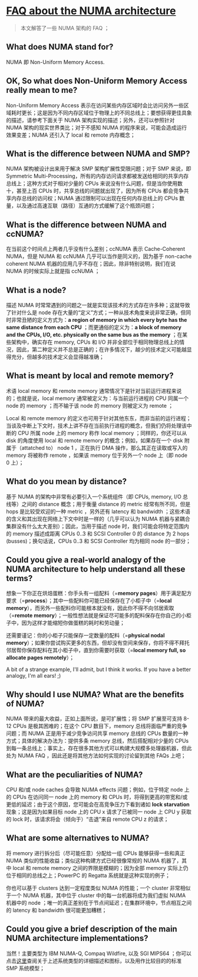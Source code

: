 # [FAQ about the NUMA architecture](http://lse.sourceforge.net/numa/faq/)

> 本文解答了一些 NUMA 架构的 FAQ ；

## What does NUMA stand for?

NUMA 即 Non-Uniform Memory Access.

## OK, So what does Non-Uniform Memory Access really mean to me?

Non-Uniform Memory Access 表示在访问某些内存区域时会比访问另外一些区域耗时更长；这是因为不同内存区域位于物理上的不同总线上；要想获得更佳具象的描述，请参考下面关于 NUMA 架构实现的描述；另外，还可以参照针对 NUMA 架构的现实世界类比；对于不感知 NUMA 的程序来说，可能会造成运行效果变差；NUMA 还引入了 local 和 remote 内存概念；

## What is the difference between NUMA and SMP?

NUMA 架构被设计出来用于解决 SMP 架构扩展性受限问题；对于 SMP 来说，即 Symmetric Multi-Processing，所有的内存访问请求都被发送给相同的共享内存总线上；这种方式对于相对少量的 CPUs 来说没有什么问题，但是当你使用数十，甚至上百 CPUs 时，共享总线的问题就出现了，因为所有 CPUs 都会竞争共享内存总线的访问权；NUMA 通过限制可以出现在任何内存总线上的 CPUs 数量，以及通过高速互联（路径）互通的方式缓解了这个瓶颈问题；

## What is the difference between NUMA and ccNUMA?

在当前这个时间点上两者几乎没有什么差别；ccNUMA 表示 Cache-Coherent NUMA，但是 NUMA 和 ccNUMA 几乎可以当作是同义的，因为基于 non-cache coherent NUMA 机器的应用几乎不存在；因此，除非特别说明，我们在说 NUMA 的时候实际上就是指 ccNUMA ；

## What is a node?

描述 NUMA 时常常遇到的问题之一就是实现该技术的方式存在许多种；这就导致了针对什么是 node 存在大量的“定义”方式；一种从技术角度来说非常正确，但同时非常丑陋的定义方式为：**a region of memory in which every byte has the same distance from each CPU** ；而更通俗的定义为：**a block of memory and the CPUs, I/O, etc. physically on the same bus as the memory** ；在某些架构中，确实存在 memory, CPUs 和 I/O 并非全部位于相同物理总线上的情况，因此，第二种定义并不总是正确的；在许多情况下，越少的技术定义可能越显得充分，但越多的技术定义会显得越准确；

## What is meant by local and remote memory?

术语 local memory 和 remote memory 通常情况下是针对当前运行进程来说的；也就是说，local memory 通常被定义为：与当前运行进程的 CPU 同属一个 node 的 memory ；而不输于该 node 的 memory 则被定义为 remote ；

Local 和 remote memory 的定义也可用于针对其他东东，而非当前的运行进程；当谈及中断上下文时，技术上讲不存在当前执行进程的概念，但我们仍将处理该中断的 CPU 所属 node 上的 memory 称作 local memory ；同样的，你还可以从 disk 的角度使用 local 和 remote memory 的概念；例如，如果存在一个 disk 附属于（attatched to） node 1 ，正在执行 DMA 操作，那么其正在读取或写入的 memory 将被称作 remote ，如果该 memory 位于另外一个 node 上（即 node 0 上）；

## What do you mean by distance?

基于 NUMA 的架构中非常有必要引入一个系统组件（即 CPUs, memory, I/O 总线等）之间的 distance 概念；用于衡量 distance 的 metric 经常有所不同，但是 hops 是比较受欢迎的一种 metric ，另外还有 latency 和 bandwidth ；这些术语的含义和其出现在网络上下文中时是一样的（几乎可以认为 NUMA 机器与紧耦合集群没有什么太大差别）；因此，当用于描述 node 时，我们可能会将特定范围内的 memory 描述成距离 CPUs 0..3 和 SCSI Controller 0 的 distance 为 2 hops (busses)；换句话说，CPUs 0..3 和 SCSI Controller 均为相同 node 的一部分；

## Could you give a real-world analogy of the NUMA architecture to help understand all these terms?

想象一下你正在烘焙蛋糕：你手头有一组配料（=**memory pages**）用于满足配方要求（=**process**）；其中一些配料你可能已经保存在了小柜子中（=**local memory**），而另外一些配料你可能根本就没有，因此你不得不向邻居索取（=**remote memory**）；一般性想法就是保证尽可能多的配料保存在你自己的小柜子中，因为这样才能缩短你做蛋糕的耗时和劳动量；

还需要谨记：你的小柜子只能保存一定数量的配料（=**physical nodal memory**）；如果你尝试购买更多的东西，但却没有空间来保存，你将不得不拜托邻居帮你保存配料在其小柜子中，直到你需要时获取（=**local memory full, so allocate pages remotely**）；

A bit of a strange example, I'll admit, but I think it works. If you have a better analogy, I'm all ears! ;)

## Why should I use NUMA? What are the benefits of NUMA?

NUMA 带来的最大收益，正如上面所说，是可扩展性；将 SMP 扩展至可支持 8-12 CPUs 是极其困难的；在这个 CPU 数目下，memory 总线将面临严重的竞争问题；而 NUMA 正是用于减少竞争访问共享 memory 总线的 CPUs 数量的一种方式；具体的解决办法为：提供多条 memory 总线，然后搭配相对少量的 CPUs 到每一条总线上；事实上，存在很多其他方式可以构建大规模多处理器机器，但此处为 NUMA FAQ ，因此还是将其他方法如何实现的讨论留到其他 FAQs 上吧；

## What are the peculiarities of NUMA?

CPU 和/或 node caches 会导致 NUMA effects 问题；例如，位于特定 node 上的 CPUs 在访问同一 node 上的 memory 和 CPUs 时，将得到更高的带宽和/或更低的延迟；由于这个原因，您可能会在高竞争压力下看到诸如 **lock starvation** 现象；这是因为如果目标 node 上的 CPU x 请求了已被同一 node 上 CPU y 获取的 lock 时，该请求将会（倾向于）“击退”来自 remote CPU z 的请求；

## What are some alternatives to NUMA?

将 memory 进行拆分后（尽可能任意）分配给一组 CPUs 能够获得一些和真正 NUMA 类似的性能收益；类似这种构建方式已经很像常规的 NUMA 机器了，其中 local 和 remote memory 之间的界限是模糊的；因为全部 memory 实际上仍位于相同的总线之上；PowerPC 的 Regatta 系统就是这种实现的例子；

你也可以基于 clusters 达到一定程度类似 NUMA 的性能；一个 cluster 非常相似于一个 NUMA 机器，其中位于 cluster 中的每一台机器将成为我们虚拟 NUMA 机器中的 node ；唯一的真正差别在于节点间延迟；在集群环境中，节点相互之间的 latency 和 bandwidth 很可能更加糟糕；

## Could you give a brief description of the main NUMA architecture implementations?

当然！主要类型为 IBM NUMA-Q, Compaq Wildfire, 以及 SGI MIPS64 ；你可以点击[这里](NUMA%20之%20System%20Descriptions.md)查阅关于上述系统类型的详细描述和图标，以及用作比较目的的标准 SMP 系统模型；
